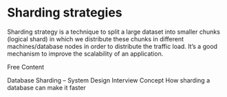 # Sharding strategies

Sharding strategy is a technique to split a large dataset into smaller chunks (logical shard) in which we distribute these chunks in different machines/database nodes in order to distribute the traffic load. It’s a good mechanism to improve the scalability of an application. 

<ResourceGroupTitle>Free Content</ResourceGroupTitle>

<BadgeLink colorScheme='yellow' badgeText='Read' href='https://www.geeksforgeeks.org/database-sharding-a-system-design-concept/'>Database Sharding – System Design Interview Concept</BadgeLink>
<BadgeLink colorScheme='yellow' badgeText='Read' href='https://stackoverflow.blog/2022/03/14/how-sharding-a-database-can-make-it-faster/'>How sharding a database can make it faster</BadgeLink>
